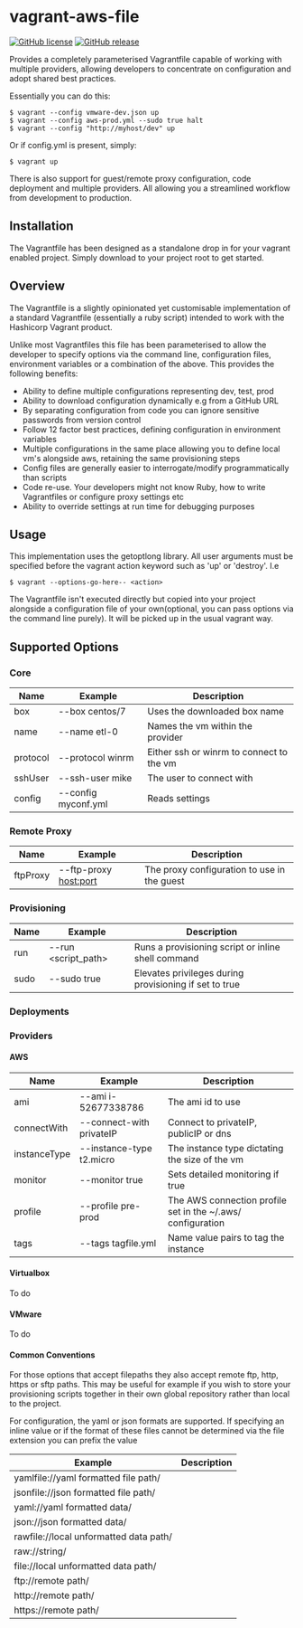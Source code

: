 # vagrant-aws-file

[![GitHub license](https://img.shields.io/badge/license-GPLv3-blue.svg)](https://raw.githubusercontent.com/NeoOrigin/vagrant-aws-file/master/LICENSE)
[![GitHub release](https://img.shields.io/github/release/NeoOrigin/vagrant-aws-file.svg)](https://github.com/NeoOrigin/vagrant-aws-file/releases/latest)

Provides a completely parameterised Vagrantfile capable of working with multiple providers, allowing developers to concentrate on configuration and adopt shared best practices.

Essentially you can do this:

```shell
$ vagrant --config vmware-dev.json up
$ vagrant --config aws-prod.yml --sudo true halt
$ vagrant --config "http://myhost/dev" up
```

Or if config.yml is present, simply:

```shell
$ vagrant up
```

There is also support for guest/remote proxy configuration, code deployment and multiple providers. All allowing you a streamlined workflow from development to production.

## Installation

The Vagrantfile has been designed as a standalone drop in for your vagrant enabled project. Simply download to your project root to get started.

## Overview

The Vagrantfile is a slightly opinionated yet customisable implementation of a standard Vagrantfile (essentially a ruby script) intended to work with the Hashicorp Vagrant product.

Unlike most Vagrantfiles this file has been parameterised to allow the developer to specify options via the command line, configuration files, environment variables or a combination of the above.  This provides the following benefits:

* Ability to define multiple configurations representing dev, test, prod
* Ability to download configuration dynamically e.g from a GitHub URL 
* By separating configuration from code you can ignore sensitive passwords from version control
* Follow 12 factor best practices, defining configuration in environment variables
* Multiple configurations in the same place allowing you to define local vm's alongside aws, retaining the same provisioning steps
* Config files are generally easier to interrogate/modify programmatically than scripts
* Code re-use. Your developers might not know Ruby, how to write Vagrantfiles or configure proxy settings etc
* Ability to override settings at run time for debugging purposes

## Usage

This implementation uses the getoptlong library.  All user arguments must be specified before the vagrant action keyword such as 'up' or 'destroy'. I.e

```shell
$ vagrant --options-go-here-- <action>
```

The Vagrantfile isn't executed directly but copied into your project alongside a configuration file of your own(optional, you can pass options via the command line purely). It will be picked up in the usual vagrant way.

## Supported Options

### Core

| Name     | Example             | Description |
| -------- | ------------------- | ----------- |
| box      | --box centos/7      | Uses the downloaded box name |
| name     | --name etl-0        | Names the vm within the provider |
| protocol | --protocol winrm    | Either ssh or winrm to connect to the vm |
| sshUser  | --ssh-user mike     | The user to connect with |
| config   | --config myconf.yml | Reads settings |

### Remote Proxy

| Name     | Example                 | Description |
| -------- | ----------------------- | ----------- |
| ftpProxy | --ftp-proxy <host:port> | The proxy configuration to use in the guest |

### Provisioning

| Name   | Example             | Description |
| ------ | ------------------- | ----------- |
| run    | --run <script_path> | Runs a provisioning script or inline shell command |
| sudo   | --sudo true         | Elevates privileges during provisioning if set to true |

### Deployments

### Providers

#### AWS

| Name          | Example                  | Description |
| ------------- | ------------------------ | ----------- |
| ami           | --ami i-52677338786      | The ami id to use |
| connectWith   | --connect-with privateIP | Connect to privateIP, publicIP or dns |
| instanceType  | --instance-type t2.micro | The instance type dictating the size of the vm |
| monitor       | --monitor true           | Sets detailed monitoring if true |
| profile       | --profile pre-prod       | The AWS connection profile set in the ~/.aws/ configuration |
| tags          | --tags tagfile.yml       | Name value pairs to tag the instance |

#### Virtualbox

To do

#### VMware 

To do

#### Common Conventions

For those options that accept filepaths they also accept remote ftp, http, https or sftp paths. This may be useful for example if you wish to store your provisioning scripts together in their own global repository rather than local to the project. 

For configuration, the yaml or json formats are supported.  If specifying an inline value or if the format of these files cannot be determined via the file extension you can prefix the value

| Example | Description |
| ------- | ----------- |
| yamlfile://yaml formatted file path/ ||
| jsonfile://json formatted file path/ ||
| yaml://yaml formatted data/ ||
| json://json formatted data/ ||
| rawfile://local unformatted data path/ ||
| raw://string/ ||
| file://local unformatted data path/ ||
| ftp://remote path/ ||
| http://remote path/ ||
| https://remote path/ ||
